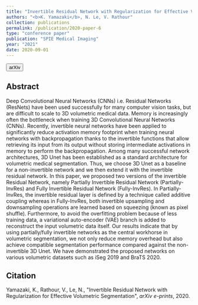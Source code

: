 ```yaml
---
title: "Invertible Residual Network with Regularization for Effective Volumetric Segmentation"
authors: "<b>K. Yamazaki</b>, N. Le, V. Rathour"
collection: publications
permalink: /publication/2020-paper-6
type: "conference paper"
publication: "SPIE Medical Imaging"
year: "2021"
date: 2020-09-01
---
```

<button class="btn btn-round btn-sm btn-ghost-blue" onclick="location.href='https://arxiv.org/abs/2103.09042'">arXiv</button>

## Abstract
Deep Convolutional Neural Networks (CNNs) i.e. Residual Networks (ResNets) have been used successfully for many computer vision tasks, but are difficult to scale to 3D volumetric medical data. Memory is increasingly often the bottleneck when training 3D Convolutional Neural Networks (CNNs). Recently, invertible neural networks have been applied to significantly reduce activation memory footprint when training neural networks with backpropagation thanks to the invertible functions that allow retrieving its input from its output without storing intermediate activations in memory to perform the backpropagation.
Among many successful network architectures, 3D Unet has been established as a standard architecture for volumetric medical segmentation. Thus, we choose 3D Unet as a baseline for a non-invertible network and we then extend it with the invertible residual network. In this paper, we proposed two versions of the invertible Residual Network, namely Partially Invertible Residual Network (Partially-InvRes) and Fully Invertible Residual Network (Fully-InvRes). In Partially-InvRes, the invertible residual layer is defined by a technique called additive coupling whereas in Fully-InvRes, both invertible upsampling and downsampling operations are learned based on squeezing (known as pixel shuffle). Furthermore, to avoid the overfitting problem because of less training data, a variational auto-encoder (VAE) branch is added to reconstruct the input volumetric data itself. Our results indicate that by using partially/fully invertible networks as the central workhorse in volumetric segmentation, we not only reduce memory overhead but also achieve compatible segmentation performance compared against the non-invertible 3D Unet. We have demonstrated the proposed networks on various volumetric datasets such as iSeg 2019 and BraTS 2020. 

## Citation
Yamazaki, K., Rathour, V., Le, N., "Invertible Residual Network with Regularization for Effective Volumetric Segmentation", <i>arXiv e-prints</i>, 2020.
